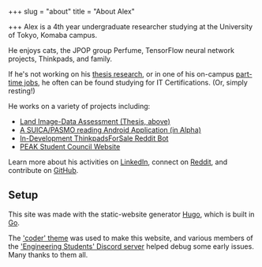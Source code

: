 +++
slug = "about"
title = "About Alex"

+++
Alex is a 4th year undergraduate researcher studying at the University of Tokyo, Komaba campus.

He enjoys cats, the JPOP group Perfume, TensorFlow neural network projects, Thinkpads, and family.

If he's not working on his [thesis research](https://github.com/MadIceTea/LIDA), or in one of his on-campus [part-time jobs](http://www.gfd.c.u-tokyo.ac.jp/), he often can be found studying for IT Certifications. (Or, simply resting!)

He works on a variety of projects including:

* [Land Image-Data Assessment (Thesis, above)](https://github.com/madicetea/LIDA)
* [A SUICA/PASMO reading Android Application (in Alpha)](https://github.com/madicetea/balanceic)
* [In-Development ThinkpadsForSale Reddit Bot](https://github.com/madicetea/thinkpadsforsalebot)
* [PEAK Student Council Website](https://github.com/peakstudentcoucil/website-prod)

Learn more about his activities on [LinkedIn](https://linkedin.com/in/madicetea), connect on [Reddit](https://reddit.com/u/madicetea), and contribute on [GitHub](https://github.com/madicetea).

## Setup

This site was made with the static-website generator [Hugo](http://gohugo.io/), which is built in [Go](http://golang.org/).

The ['coder' theme](https://themes.gohugo.io/hugo-coder/) was used to make this website, and various members of the ['Engineering Students' Discord server](https://discord.gg/EngineeringStudents) helped debug some early issues. Many thanks to them all.